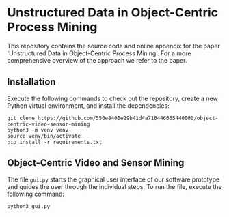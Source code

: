 # Unstructured Data in Object-Centric Process Mining

This repository contains the source code and online appendix for the paper 'Unstructured Data in Object-Centric Process Mining'. 
For a more comprehensive overview of the approach we refer to the paper.


## Installation

Execute the following commands to check out the repository, create a new Python virtual environment, and install the dependencies:

```
git clone https://github.com/550e8400e29b41d4a716446655440000/object-centric-video-sensor-mining
python3 -m venv venv
source venv/bin/activate
pip install -r requirements.txt
```


## Object-Centric Video and Sensor Mining

The file `gui.py` starts the graphical user interface of our software prototype and guides the user through the individual steps.
To run the file, execute the following command:
```
python3 gui.py
```
